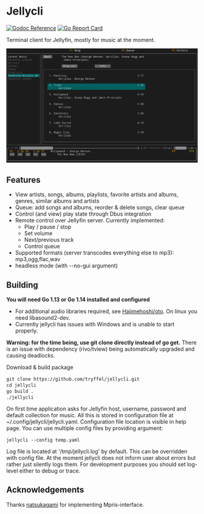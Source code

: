 # Jellycli

[![Godoc Reference](https://img.shields.io/badge/godoc-reference-blue.svg)](https://pkg.go.dev/tryffel.net/go/jellycli)
[![Go Report Card](https://goreportcard.com/badge/tryffel.net/go/jellycli)](https://goreportcard.com/report/tryffel.net/go/jellycli)

Terminal client for Jellyfin, mostly for music at the moment.

![Screenshot](screenshot.png)

## Features
* View artists, songs, albums, playlists, favorite artists and albums, genres, similar albums and artists
* Queue: add songs and albums, reorder & delete songs, clear queue
* Control (and view) play state through Dbus integration
* Remote control over Jellyfin server. Currently implemented:
    * Play / pause / stop
    * Set volume
    * Next/previous track
    * Control queue
* Supported formats (server transcodes everything else to mp3): mp3,ogg,flac,wav
* headless mode (with --no-gui argument)

## Building
**You will need Go 1.13 or Go 1.14 installed and configured**

* For additional audio libraries required, see [Hajimehoshi/oto](https://github.com/hajimehoshi/oto). 
On linux you need libasound2-dev.
* Currently jellycli has issues with Windows and is unable to start properly.

**Warning: for the time being, use git clone directly instead of go get.** There is an issue with dependency 
(rivo/tview) being automatically upgraded and causing deadlocks.

Download & build package
```
git clone https://github.com/tryffel/jellycli.git
cd jellycli
go build .
./jellycli
```

On first time application asks for Jellyfin host, username, password and default collection for music. 
All this is stored in configuration file at ~/.config/jellycli/jellycli.yaml. 
Configuration file location is visible in help page. 
You can use multiple config files by providing argument:
```
jellycli --config temp.yaml
```

Log file is located at '/tmp/jellycli.log' by default. This can be overridden with config file. 
At the moment jellycli does not inform user about errors but rather just silently logs them.
For development purposes you should set log-level either to debug or trace.

## Acknowledgements
Thanks [natsukagami](https://github.com/natsukagami/mpd-mpris) for implementing Mpris-interface.

